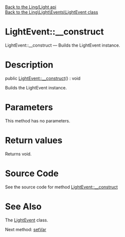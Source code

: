 [Back to the Ling/Light api](https://github.com/lingtalfi/Light/blob/master/doc/api/Ling/Light.md)<br>
[Back to the Ling\Light\Events\LightEvent class](https://github.com/lingtalfi/Light/blob/master/doc/api/Ling/Light/Events/LightEvent.md)


LightEvent::__construct
================



LightEvent::__construct — Builds the LightEvent instance.




Description
================


public [LightEvent::__construct](https://github.com/lingtalfi/Light/blob/master/doc/api/Ling/Light/Events/LightEvent/__construct.md)() : void




Builds the LightEvent instance.




Parameters
================

This method has no parameters.


Return values
================

Returns void.








Source Code
===========
See the source code for method [LightEvent::__construct](https://github.com/lingtalfi/Light/blob/master/Events/LightEvent.php#L43-L48)


See Also
================

The [LightEvent](https://github.com/lingtalfi/Light/blob/master/doc/api/Ling/Light/Events/LightEvent.md) class.

Next method: [setVar](https://github.com/lingtalfi/Light/blob/master/doc/api/Ling/Light/Events/LightEvent/setVar.md)<br>

